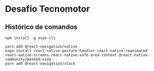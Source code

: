 # Desafio Tecnomotor

## Histórico de comandos
```
npm install -g expo-cli
```
```
yarn add @react-navigation/native
expo install react-native-gesture-handler react-native-reanimated react-native-screens react-native-safe-area-context @react-native-community/masked-view
yarn add @react-navigation/stack
```